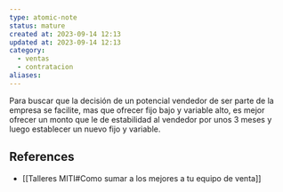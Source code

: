 ```yaml
---
type: atomic-note
status: mature
created at: 2023-09-14 12:13
updated at: 2023-09-14 12:13
category:
  - ventas
  - contratacion
aliases:
---
```

Para buscar que la decisión de un potencial vendedor de ser parte de la empresa se facilite, mas que ofrecer fijo bajo y variable alto, es mejor ofrecer un monto que le de estabilidad al vendedor por unos 3 meses y luego establecer un nuevo fijo y variable.

## References

- [[Talleres MITI#Como sumar a los mejores a tu equipo de venta]]


